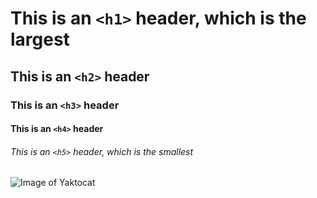 # This is an `<h1>` header, which is the largest

## This is an `<h2>` header

### This is an `<h3>` header

#### This is an `<h4>` header

###### This is an `<h5>` header, which is the smallest

![Image of Yaktocat](https://octodex.github.com/images/yaktocat.png)
